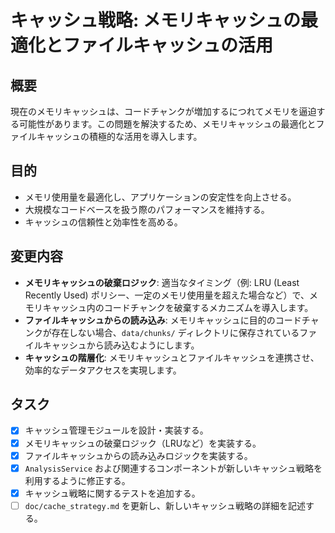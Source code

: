 # キャッシュ戦略: メモリキャッシュの最適化とファイルキャッシュの活用

## 概要

現在のメモリキャッシュは、コードチャンクが増加するにつれてメモリを逼迫する可能性があります。この問題を解決するため、メモリキャッシュの最適化とファイルキャッシュの積極的な活用を導入します。

## 目的

- メモリ使用量を最適化し、アプリケーションの安定性を向上させる。
- 大規模なコードベースを扱う際のパフォーマンスを維持する。
- キャッシュの信頼性と効率性を高める。

## 変更内容

- **メモリキャッシュの破棄ロジック**: 適当なタイミング（例: LRU (Least Recently Used) ポリシー、一定のメモリ使用量を超えた場合など）で、メモリキャッシュ内のコードチャンクを破棄するメカニズムを導入します。
- **ファイルキャッシュからの読み込み**: メモリキャッシュに目的のコードチャンクが存在しない場合、`data/chunks/` ディレクトリに保存されているファイルキャッシュから読み込むようにします。
- **キャッシュの階層化**: メモリキャッシュとファイルキャッシュを連携させ、効率的なデータアクセスを実現します。

## タスク

- [x] キャッシュ管理モジュールを設計・実装する。
- [x] メモリキャッシュの破棄ロジック（LRUなど）を実装する。
- [x] ファイルキャッシュからの読み込みロジックを実装する。
- [x] `AnalysisService` および関連するコンポーネントが新しいキャッシュ戦略を利用するように修正する。
- [x] キャッシュ戦略に関するテストを追加する。
- [ ] `doc/cache_strategy.md` を更新し、新しいキャッシュ戦略の詳細を記述する。
